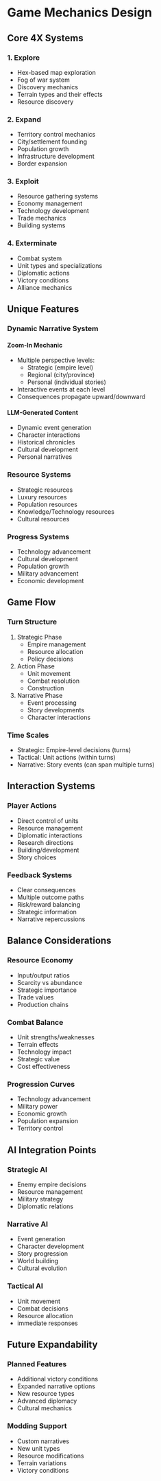 # Game Mechanics Design

## Core 4X Systems

### 1. Explore
- Hex-based map exploration
- Fog of war system
- Discovery mechanics
- Terrain types and their effects
- Resource discovery

### 2. Expand
- Territory control mechanics
- City/settlement founding
- Population growth
- Infrastructure development
- Border expansion

### 3. Exploit
- Resource gathering systems
- Economy management
- Technology development
- Trade mechanics
- Building systems

### 4. Exterminate
- Combat system
- Unit types and specializations
- Diplomatic actions
- Victory conditions
- Alliance mechanics

## Unique Features

### Dynamic Narrative System
#### Zoom-In Mechanic
- Multiple perspective levels:
  * Strategic (empire level)
  * Regional (city/province)
  * Personal (individual stories)
- Interactive events at each level
- Consequences propagate upward/downward

#### LLM-Generated Content
- Dynamic event generation
- Character interactions
- Historical chronicles
- Cultural development
- Personal narratives

### Resource Systems
- Strategic resources
- Luxury resources
- Population resources
- Knowledge/Technology resources
- Cultural resources

### Progress Systems
- Technology advancement
- Cultural development
- Population growth
- Military advancement
- Economic development

## Game Flow

### Turn Structure
1. Strategic Phase
   - Empire management
   - Resource allocation
   - Policy decisions
2. Action Phase
   - Unit movement
   - Combat resolution
   - Construction
3. Narrative Phase
   - Event processing
   - Story developments
   - Character interactions

### Time Scales
- Strategic: Empire-level decisions (turns)
- Tactical: Unit actions (within turns)
- Narrative: Story events (can span multiple turns)

## Interaction Systems

### Player Actions
- Direct control of units
- Resource management
- Diplomatic interactions
- Research directions
- Building/development
- Story choices

### Feedback Systems
- Clear consequences
- Multiple outcome paths
- Risk/reward balancing
- Strategic information
- Narrative repercussions

## Balance Considerations

### Resource Economy
- Input/output ratios
- Scarcity vs abundance
- Strategic importance
- Trade values
- Production chains

### Combat Balance
- Unit strengths/weaknesses
- Terrain effects
- Technology impact
- Strategic value
- Cost effectiveness

### Progression Curves
- Technology advancement
- Military power
- Economic growth
- Population expansion
- Territory control

## AI Integration Points

### Strategic AI
- Enemy empire decisions
- Resource management
- Military strategy
- Diplomatic relations

### Narrative AI
- Event generation
- Character development
- Story progression
- World building
- Cultural evolution

### Tactical AI
- Unit movement
- Combat decisions
- Resource allocation
- immediate responses

## Future Expandability

### Planned Features
- Additional victory conditions
- Expanded narrative options
- New resource types
- Advanced diplomacy
- Cultural mechanics

### Modding Support
- Custom narratives
- New unit types
- Resource modifications
- Terrain variations
- Victory conditions